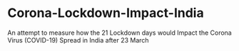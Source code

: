 # Corona-Lockdown-Impact-India
An attempt to measure how the 21 Lockdown days would Impact the Corona Virus (COVID-19) Spread in India after 23 March

